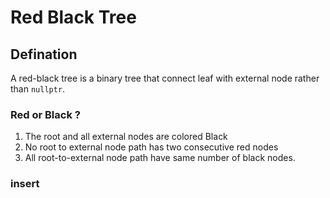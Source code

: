# Red Black Tree


## Defination

A red-black tree is a binary tree that connect leaf with external node rather than `nullptr`.

### Red or Black ?
1. The root and all external nodes are colored Black
2. No root to external node path has two consecutive red nodes
3. All root-to-external node path have same number of black nodes.


### insert


